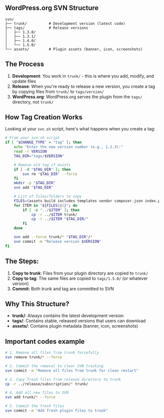 ## WordPress.org SVN Structure

```
svn/
├── trunk/          # Development version (latest code)
├── tags/           # Release versions
│   ├── 1.3.0/
│   ├── 1.3.1/
│   ├── 1.4.0/
│   └── 1.5.0/
└── assets/         # Plugin assets (banner, icon, screenshots)
```

## The Process

1. **Development**: You work in `trunk/` - this is where you add, modify, and update files
2. **Release**: When you're ready to release a new version, you create a tag by copying files from `trunk/` to `tags/version/`
3. **WordPress.org**: WordPress.org serves the plugin from the `tags/` directory, not `trunk/`

## How Tag Creation Works

Looking at your `svn.sh` script, here's what happens when you create a tag:

```bash
# From your svn.sh script
if [ "$CHANGE_TYPE" = "tag" ]; then
    echo "Enter the new version number (e.g., 1.2.3):"
    read -r VERSION
    TAG_DIR="tags/$VERSION"

    # Remove old tag if exists
    if [ -d "$TAG_DIR" ]; then
        svn rm "$TAG_DIR" --force
    fi
    mkdir -p "$TAG_DIR"
    svn add "$TAG_DIR"

    # List of files/folders to copy
    FILES=(assets build includes templates vendor composer.json index.php readme.txt subscription.php)
    for ITEM in "${FILES[@]}"; do
        if [ -e "../$ITEM" ]; then
            cp -r ../$ITEM trunk/
            cp -r ../$ITEM "$TAG_DIR/"
        fi
    done

    svn add --force trunk/* "$TAG_DIR"/*
    svn commit -m "Release version $VERSION"
fi
```

## The Steps:

1. **Copy to trunk**: Files from your plugin directory are copied to `trunk/`
2. **Copy to tag**: The same files are copied to `tags/1.5.0/` (or whatever version)
3. **Commit**: Both trunk and tag are committed to SVN

## Why This Structure?

- **trunk/**: Always contains the latest development version
- **tags/**: Contains stable, released versions that users can download
- **assets/**: Contains plugin metadata (banner, icon, screenshots)

## Important codes example

```bash
# 1. Remove all files from trunk forcefully
svn remove trunk/* --force

# 2. Commit the removal to clear SVN tracking
svn commit -m "Remove all files from trunk for clean restart"

# 3. Copy fresh files from release directory to trunk
cp -r ../release/subscription/* trunk/

# 4. Add all new files to SVN
svn add trunk/* --force

# 5. Commit the fresh files
svn commit -m "Add fresh plugin files to trunk"
```
